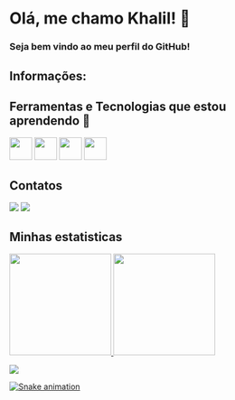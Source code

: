 # Olá, me chamo Khalil! 👋

### Seja bem vindo ao meu perfil do GitHub!
## Informações:

## Ferramentas e Tecnologias que estou aprendendo 🤔
<img loading="lazy" src="https://cdn.jsdelivr.net/gh/devicons/devicon/icons/git/git-original.svg" width="40" height="40"/>  <img src="https://cdn.jsdelivr.net/gh/devicons/devicon@latest/icons/react/react-original.svg" width="40" height="40"/> <img src="https://cdn.jsdelivr.net/gh/devicons/devicon@latest/icons/javascript/javascript-original.svg" width="40" height="40"/> <img src="https://cdn.jsdelivr.net/gh/devicons/devicon@latest/icons/css3/css3-original.svg" width="40" height="40"/>
## Contatos

<div>
<a href = "mailto:kacamargopacker@gmail.com"><img loading="lazy" src="https://img.shields.io/badge/Gmail-D14836?style=for-the-badge&logo=gmail&logoColor=white" target="_blank"></a>
<a href="https://www.linkedin.com/in/khalil-camargo-packer-035ba91a5/" target="_blank"><img loading="lazy" src="https://img.shields.io/badge/-LinkedIn-%230077B5?style=for-the-badge&logo=linkedin&logoColor=white" target="_blank"></a>   
</div>

## Minhas estatisticas

<div>
<a href="https://github.com/khalilcamp">
<img loading="lazy" height="180em" src="https://github-readme-stats.vercel.app/api/top-langs/?username=khalilcamp&layout=compact&langs_count=7&theme=dracula"/>
<img loading="lazy" height="180em" src="https://github-readme-stats.vercel.app/api?username=khalilcamp&show_icons=true&theme=dracula&include_all_commits=true&count_private=true"/>
</div>

![](https://media1.tenor.com/m/1_rDlopCuOAAAAAC/nerd-dog-nerd.gif)

![Snake animation](https://github.com/khalilcamp/khalilcamp/blob/output/github-contribution-grid-snake.svg)
<!--
**khalilcamp/khalilcamp** is a ✨ _special_ ✨ repository because its `README.md` (this file) appears on your GitHub profile.

Here are some ideas to get you started:

- 🔭 I’m currently working on ...
- 🌱 I’m currently learning ...
- 👯 I’m looking to collaborate on ...
- 🤔 I’m looking for help with ...
- 💬 Ask me about ...
- 📫 How to reach me: ...
- 😄 Pronouns: ...
- ⚡ Fun fact: ...
-->
